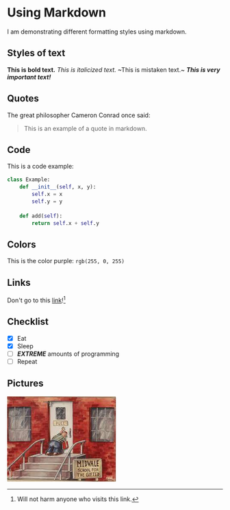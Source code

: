 # Using Markdown

I am demonstrating different formatting styles using markdown.

## Styles of text

**This is bold text.** *This is italicized text.* ~This is mistaken text.~ ***This is very important text!*** 

## Quotes

The great philosopher Cameron Conrad once said:

> This is an example of a quote in markdown.

## Code

This is a code example:

```python
class Example:
    def __init__(self, x, y):
        self.x = x
        self.y = y
    
    def add(self):
        return self.x + self.y
```

## Colors

This is the color purple: `rgb(255, 0, 255)`

## Links

Don't go to this [link](https://www.kualo.co.uk/404)![^1]

## Checklist

- [x] Eat
- [x] Sleep 
- [ ] ***EXTREME*** amounts of programming
- [ ] Repeat

## Pictures

![Midvale School For the Gifted](/farside.jpg)

[^1]: Will not harm anyone who visits this link.